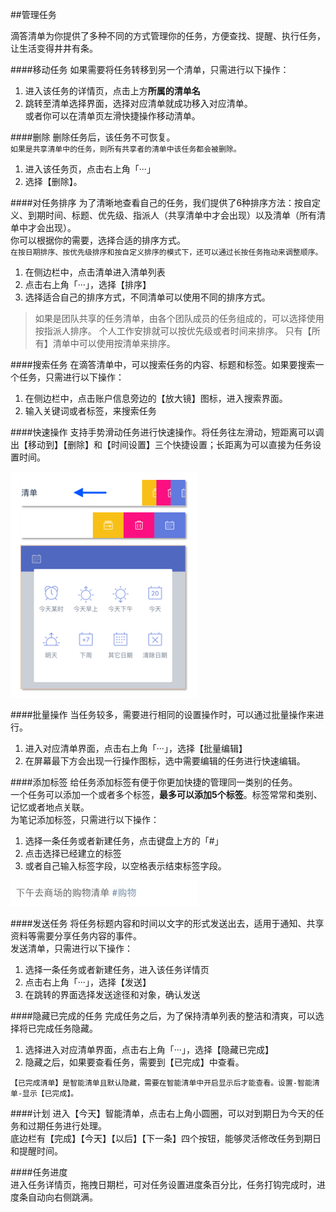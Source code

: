 ##管理任务

滴答清单为你提供了多种不同的方式管理你的任务，方便查找、提醒、执行任务，让生活变得井井有条。

####移动任务
如果需要将任务转移到另一个清单，只需进行以下操作：
1. 进入该任务的详情页，点击上方**所属的清单名**
2. 跳转至清单选择界面，选择对应清单就成功移入对应清单。
<br >或者你可以在清单页左滑快捷操作移动清单。

####删除
删除任务后，该任务不可恢复。
<br>`如果是共享清单中的任务，则所有共享者的清单中该任务都会被删除。`
1. 进入该任务页，点击右上角「···」
2. 选择【删除】。

####对任务排序
为了清晰地查看自己的任务，我们提供了6种排序方法：按自定义、到期时间、标题、优先级、指派人（共享清单中才会出现）以及清单（所有清单中才会出现）。
<br >你可以根据你的需要，选择合适的排序方式。
<br >`在按日期排序、按优先级排序和按自定义排序的模式下，还可以通过长按任务拖动来调整顺序。`
1. 在侧边栏中，点击清单进入清单列表
2. 点击右上角「···」，选择【排序】
3. 选择适合自己的排序方式，不同清单可以使用不同的排序方式。
>如果是团队共享的任务清单，由各个团队成员的任务组成的，可以选择使用按指派人排序。
>个人工作安排就可以按优先级或者时间来排序。
>只有【所有】清单中可以使用按清单来排序。

####搜索任务
在滴答清单中，可以搜索任务的内容、标题和标签。如果要搜索一个任务，只需进行以下操作：
1. 在侧边栏中，点击账户信息旁边的【放大镜】图标，进入搜索界面。
2. 输入关键词或者标签，来搜索任务

####快速操作
支持手势滑动任务进行快速操作。将任务往左滑动，短距离可以调出【移动到】【删除】和【时间设置】三个快捷设置；长距离为可以直接为任务设置时间。

<img src="../images/images_ios2.6/image4301.png" title="滑动" width="300" />

####批量操作
当任务较多，需要进行相同的设置操作时，可以通过批量操作来进行。
1. 进入对应清单界面，点击右上角「···」，选择【批量编辑】
2. 在屏幕最下方会出现一行操作图标，选中需要编辑的任务进行快速编辑。

####添加标签
给任务添加标签有便于你更加快捷的管理同一类别的任务。
<br >一个任务可以添加一个或者多个标签，**最多可以添加5个标签**。标签常常和类别、记忆或者地点关联。
<br >为笔记添加标签，只需进行以下操作：
1. 选择一条任务或者新建任务，点击键盘上方的「#」
2. 点击选择已经建立的标签
3. 或者自己输入标签字段，以空格表示结束标签字段。

<img src="../images/image4307.jpg" title="标签举例" width="300"/>

####发送任务
将任务标题内容和时间以文字的形式发送出去，适用于通知、共享资料等需要分享任务内容的事件。
<br >发送清单，只需进行以下操作：
1. 选择一条任务或者新建任务，进入该任务详情页
2. 点击右上角「···」，选择【发送】
3. 在跳转的界面选择发送途径和对象，确认发送

####隐藏已完成的任务
完成任务之后，为了保持清单列表的整洁和清爽，可以选择将已完成任务隐藏。
1. 选择进入对应清单界面，点击右上角「···」，选择【隐藏已完成】
2. 隐藏之后，如果要查看任务，需要到【已完成】中查看。

```【已完成清单】是智能清单且默认隐藏，需要在智能清单中开启显示后才能查看。设置-智能清单-显示【已完成】。```

####计划
进入【今天】智能清单，点击右上角小圆圈，可以对到期日为今天的任务和过期任务进行处理。
<br >底边栏有【完成】【今天】【以后】【下一条】四个按钮，能够灵活修改任务到期日和提醒时间。

 ####任务进度 
<br >进入任务详情页，拖拽日期栏，可对任务设置进度条百分比，任务打钩完成时，进度条自动向右侧跳满。 


